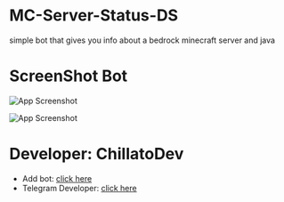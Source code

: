 # MC-Server-Status-DS

simple bot that gives you info about a bedrock minecraft server and java

# ScreenShot Bot 

![App Screenshot](https://i.imgur.com/JeSVpWF.png)

![App Screenshot](https://i.imgur.com/PQjtq2J.png)

# Developer: ChillatoDev
- Add bot: [click here](https://discordbotlist.com/bots/mc-server-status)
- Telegram Developer: [click here](https://t.me/ChillatoDevIsBack)


